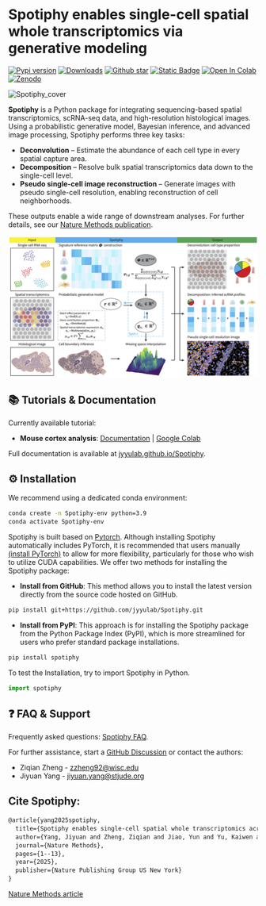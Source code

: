 # Spotiphy enables single-cell spatial whole transcriptomics via generative modeling

[![Pypi version](https://img.shields.io/pypi/v/spotiphy)](https://pypi.org/project/spotiphy/)
[![Downloads](https://static.pepy.tech/badge/spotiphy)](https://pepy.tech/project/spotiphy)
[![Github star](https://img.shields.io/github/stars/jyyulab/Spotiphy)](https://github.com/jyyulab/Spotiphy/stargazers)
[![Static Badge](https://img.shields.io/badge/Document-Latest-green)](https://jyyulab.github.io/Spotiphy)
[![Open In Colab](https://colab.research.google.com/assets/colab-badge.svg)](https://colab.research.google.com/github/jyyulab/Spotiphy/blob/main/tutorials/Spotiphy_tutorial_1.ipynb)
[![Zenodo](https://img.shields.io/badge/data_download-Zenodo?logo=Zenodo&labelColor=ffcc6d&color=b28e4c)](https://zenodo.org/records/10520022)

![Spotiphy_cover](https://github.com/jyyulab/Spotiphy/blob/5e7209b1b9e5524417c95ebfdc1ee9ee601587b0/figures/Cover%20image_NMETH-A55722_2.jpg)

**Spotiphy** is a Python package for integrating sequencing-based spatial transcriptomics, scRNA-seq data, and high-resolution histological images. Using a probabilistic generative model, Bayesian inference, and advanced image processing, Spotiphy performs three key tasks:

- **Deconvolution** – Estimate the abundance of each cell type in every spatial capture area.  
- **Decomposition** – Resolve bulk spatial transcriptomics data down to the single-cell level.  
- **Pseudo single-cell image reconstruction** – Generate images with pseudo single-cell resolution, enabling reconstruction of cell neighborhoods.  

These outputs enable a wide range of downstream analyses. For further details, see our [Nature Methods publication](https://www.nature.com/articles/s41592-025-02622-5).

![Spotiphy_overview](https://github.com/jyyulab/Spotiphy/blob/d62e05cb677ef6177acbda660b029ee0de1e82b3/figures/Spotiphy_overview.png)

## 📚 Tutorials & Documentation  

Currently available tutorial:  
- **Mouse cortex analysis**: [Documentation](https://colab.research.google.com/github/jyyulab/Spotiphy/blob/main/tutorials/Spotiphy_tutorial_1.ipynb) | [Google Colab](https://colab.research.google.com/github/jyyulab/Spotiphy/blob/main/tutorials/Spotiphy_tutorial_1.ipynb)  

Full documentation is available at [jyyulab.github.io/Spotiphy](https://jyyulab.github.io/Spotiphy).  

## ⚙️ Installation 

[//]: # (### Requirements)
[//]: # (+ Linux/UNIX/Windows system)
[//]: # (+ Python >= 3.9)
[//]: # (+ pytorch == 1.7.1)

We recommend using a dedicated conda environment:  
```bash
conda create -n Spotiphy-env python=3.9
conda activate Spotiphy-env
```

Spotiphy is built based on [Pytorch](https://pytorch.org/). Although installing Spotiphy automatically includes PyTorch,
it is recommended that users manually [(install PyTorch)](https://pytorch.org/get-started/locally/) to allow for 
more flexibility, particularly for those who wish to utilize CUDA capabilities.
We offer two methods for installing the Spotiphy package:
+ **Install from GitHub**: This method allows you to install the latest version directly from the source code hosted on 
GitHub.
```bash
pip install git+https://github.com/jyyulab/Spotiphy.git
```
+ **Install from PyPI**: This approach is for installing the Spotiphy package from the Python Package Index 
(PyPI), which is more streamlined for users who prefer standard package installations.
```bash
pip install spotiphy
```

To test the Installation, try to import Spotiphy in Python.
```Python
import spotiphy
```


## ❓ FAQ & Support
Frequently asked questions: [Spotiphy FAQ](https://jyyulab.github.io/Spotiphy/questions.html).

For further assistance, start a [GitHub Discussion](https://github.com/jyyulab/Spotiphy/discussions) or contact the authors:
+ Ziqian Zheng - [zzheng92@wisc.edu](mailto:zzheng92@wisc.edu)
+ Jiyuan Yang - [jiyuan.yang@stjude.org](mailto:jiyuan.yang@stjude.org)


## Cite Spotiphy:
```tex
@article{yang2025spotiphy,
  title={Spotiphy enables single-cell spatial whole transcriptomics across an entire section},
  author={Yang, Jiyuan and Zheng, Ziqian and Jiao, Yun and Yu, Kaiwen and Bhatara, Sheetal and Yang, Xu and Natarajan, Sivaraman and Zhang, Jiahui and Pan, Qingfei and Easton, John and others},
  journal={Nature Methods},
  pages={1--13},
  year={2025},
  publisher={Nature Publishing Group US New York}
}
```
[Nature Methods article](https://www.nature.com/articles/s41592-025-02622-5)

